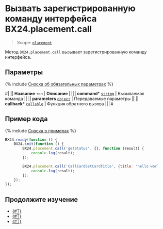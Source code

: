 # Вызвать зарегистрированную команду интерфейса BX24.placement.call

> Scope: [`placement`](../../scopes/permissions.md)

Метод `BX24.placement.call` вызывает зарегистрированную команду интерфейса.

## Параметры

{% include [Сноска об обязательных параметрах](../../../_includes/required.md) %}

#|
|| **Название**
`тип` | **Описание** ||
|| **command***
[`string`](../../data-types.md) | Вызываемая команда ||
|| **parameters**
[`object`](../../data-types.md) | Передаваемые параметры ||
|| **callback***
[`callable`](../../data-types.md) | Функция обратного вызова ||
|#


## Пример кода

{% include [Сноска о примерах](../../../_includes/examples.md) %}

```js
BX24.ready(function () {
    BX24.init(function () {
        BX24.placement.call('getStatus', {}, function (result) {
            console.log(result);
        });

        BX24.placement.call('CallCardSetCardTitle', {title: 'hello world!'}, function (result) {
            console.log(result);
        });
    });
});
```

## Продолжите изучение 

- [{#T}](bx24-placement-info.md)
- [{#T}](bx24-placement-get-interface.md)
- [{#T}](bx24-placement-bind-event.md)